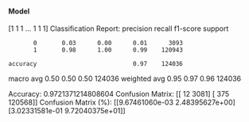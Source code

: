 #### Model
[1 1 1 ... 1 1 1]
Classification Report:
              precision    recall  f1-score   support

           0       0.03      0.00      0.01      3093
           1       0.98      1.00      0.99    120943

    accuracy                           0.97    124036
   macro avg       0.50      0.50      0.50    124036
weighted avg       0.95      0.97      0.96    124036

Accuracy: 0.9721371214808604
Confusion Matrix:
[[    12   3081]
 [   375 120568]]
Confusion Matrix (%):
[[9.67461060e-03 2.48395627e+00]
 [3.02331581e-01 9.72040375e+01]]
